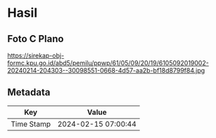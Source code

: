 # Hasil

## Foto C Plano

https://sirekap-obj-formc.kpu.go.id/abd5/pemilu/ppwp/61/05/09/20/19/6105092019002-20240214-204303--30098551-0668-4d57-aa2b-bf18d8799f84.jpg


## Metadata

| Key        | Value               |
| ---------- | ------------------- |
| Time Stamp | 2024-02-15 07:00:44 |



